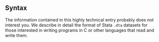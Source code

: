 ## Syntax

The information contained in this highly technical entry probably does
not interest you. We describe in detail the format of Stata `.dta`
datasets for those interested in writing programs in C or other
languages that read and write them.
